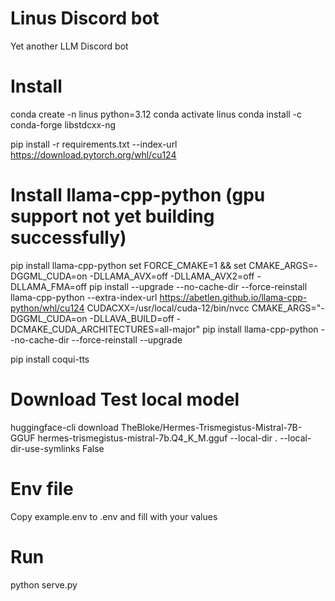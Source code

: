 # Linus Discord bot
Yet another LLM Discord bot

# Install
conda create -n linus python=3.12
conda activate linus
conda install -c conda-forge libstdcxx-ng

pip install -r requirements.txt --index-url https://download.pytorch.org/whl/cu124

# Install llama-cpp-python (gpu support not yet building successfully)
pip install llama-cpp-python
set FORCE_CMAKE=1 && set CMAKE_ARGS=-DGGML_CUDA=on -DLLAMA_AVX=off -DLLAMA_AVX2=off -DLLAMA_FMA=off
pip install --upgrade --no-cache-dir --force-reinstall llama-cpp-python --extra-index-url https://abetlen.github.io/llama-cpp-python/whl/cu124
CUDACXX=/usr/local/cuda-12/bin/nvcc CMAKE_ARGS="-DGGML_CUDA=on -DLLAVA_BUILD=off -DCMAKE_CUDA_ARCHITECTURES=all-major" pip install llama-cpp-python --no-cache-dir --force-reinstall --upgrade

pip install coqui-tts

# Download Test local model
huggingface-cli download TheBloke/Hermes-Trismegistus-Mistral-7B-GGUF hermes-trismegistus-mistral-7b.Q4_K_M.gguf --local-dir . --local-dir-use-symlinks False

# Env file
Copy example.env to .env and fill with your values

# Run
python serve.py
